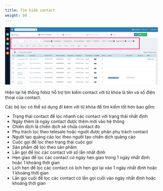 ```yaml
---
title: Tìm kiếm contact
weight: 50
---
```


 ![Tìm kiếm contact ](search.jpg)

Hiện tại hệ thống fobiz hỗ trợ tìm kiếm contact với từ khóa là tên và số điện thoại của contact.

Các bộ lọc có thể sử dụng đi kèm với từ khóa để tìm kiếm tốt hơn bao gồm:

- Trạng thái contact để lọc nhanh các contact với trạng thái nhất định
- Ngày thêm là ngày contact được thêm mới vào hệ thống
- Chiến dịch là chiến dịch sẽ chứa contact đó
- Phụ trách lọc theo telesale hoặc người được phân phụ trách contact
- Người tạo quảng cáo lọc theo người tạo chiến dịch quảng cáo
- Cuộc gọi để lọc theo trạng thái cuộc gọi
- Sản phẩm để lọc theo sản phầm
- Lần gọi để lọc các contact với số lần nhất định
- Hẹn giao để lọc các contact có ngày hẹn giao trong 1 ngày nhất định hoặc 1 khoảng thời gian
- Lịch hẹn để lọc các contact có lịch hẹn gọi lại vào 1 ngày nhất định hoặc 1 khoảng thời gian
- Lần gọi cuối để lọc các contact có lần gọi cuối vào ngày nhất định hoặc khoảng thời gian
